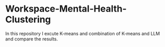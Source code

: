 # Workspace-Mental-Health-Clustering
In this repository I excute K-means and combination of K-means and LLM and compare the results.
